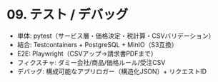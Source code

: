 # 09. テスト / デバッグ

- 単体: pytest（サービス層・価格決定・税計算・CSVバリデーション）
- 結合: Testcontainers + PostgreSQL + MinIO（S3互換）
- E2E: Playwright（CSVアップ→請求書PDFまで）
- フィクスチャ: ダミー会社/商品/価格ルール/受注CSV
- デバッグ: 構成可能なアプリロガー（構造化JSON）+ リクエストID
